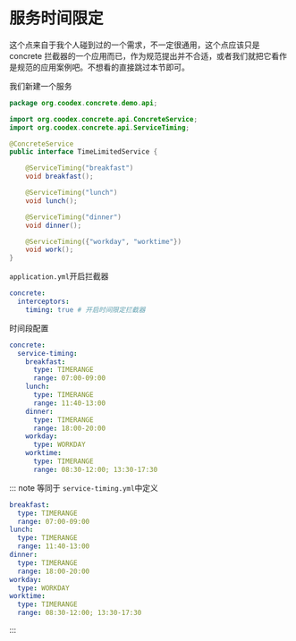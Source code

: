 # 服务时间限定

这个点来自于我个人碰到过的一个需求，不一定很通用，这个点应该只是 concrete 拦截器的一个应用而已，作为规范提出并不合适，或者我们就把它看作是规范的应用案例吧。不想看的直接跳过本节即可。

我们新建一个服务

```java
package org.coodex.concrete.demo.api;

import org.coodex.concrete.api.ConcreteService;
import org.coodex.concrete.api.ServiceTiming;

@ConcreteService
public interface TimeLimitedService {

    @ServiceTiming("breakfast")
    void breakfast();

    @ServiceTiming("lunch")
    void lunch();

    @ServiceTiming("dinner")
    void dinner();

    @ServiceTiming({"workday", "worktime"})
    void work();
}
```

`application.yml`开启拦截器

```yml
concrete:
  interceptors:
    timing: true # 开启时间限定拦截器
```

时间段配置

```yml
concrete:
  service-timing:
    breakfast:
      type: TIMERANGE
      range: 07:00-09:00
    lunch:
      type: TIMERANGE
      range: 11:40-13:00
    dinner:
      type: TIMERANGE
      range: 18:00-20:00
    workday:
      type: WORKDAY
    worktime:
      type: TIMERANGE
      range: 08:30-12:00; 13:30-17:30
```

::: note
等同于 `service-timing.yml`中定义

```yml
breakfast:
  type: TIMERANGE
  range: 07:00-09:00
lunch:
  type: TIMERANGE
  range: 11:40-13:00
dinner:
  type: TIMERANGE
  range: 18:00-20:00
workday:
  type: WORKDAY
worktime:
  type: TIMERANGE
  range: 08:30-12:00; 13:30-17:30
```

:::
